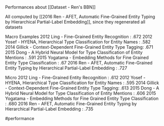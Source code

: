 Performances about [[Dataset - Ren's BBN]]

All computed by [[2016 Ren - AFET, Automatic Fine-Grained Entity Typing by Hierarchical Partial-Label Embedding]], since they regenerated all datasets

Macro Examples
2012 Ling - Fine-Grained Entity Recognition : .672
2012 Yosef - HYENA, Hierarchical Type Classification for Entity Names : .582
2014 Gillick - Context-Dependent Fine-Grained Entity Type Tagging: .671
2015 Dong - A Hybrid Neural Model for Type Classification of Entity Mentions : .591
2015 Yogatama - Embedding Methods for Fine Grained Entity Type Classification : .67
2016 Ren - AFET, Automatic Fine-Grained Entity Typing by Hierarchical Partial-Label Embedding : .727

Micro
2012 Ling - Fine-Grained Entity Recognition : .612
2012 Yosef - HYENA, Hierarchical Type Classification for Entity Names : .595
2014 Gillick - Context-Dependent Fine-Grained Entity Type Tagging: .613
2015 Dong - A Hybrid Neural Model for Type Classification of Entity Mentions : .606
2015 Yogatama - Embedding Methods for Fine Grained Entity Type Classification : .680
2016 Ren - AFET, Automatic Fine-Grained Entity Typing by Hierarchical Partial-Label Embedding : .735

#performance 